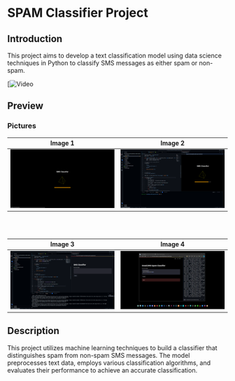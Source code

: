 # SPAM Classifier Project

## Introduction
This project aims to develop a text classification model using data science techniques in Python to classify SMS messages as either spam or non-spam.

[![Video](https://youtu.be/6aPRoZhIqbg)

## Preview
### Pictures

| **Image 1** | **Image 2** |
|-------------|-------------|
| ![Image 1](https://github.com/07Sushant/SMS-Spam-Detection/blob/main/images/1.png) | ![Image 2](https://github.com/07Sushant/SMS-Spam-Detection/blob/main/images/2.png) |

<br>
<br>

| **Image 3** | **Image 4** |
|-------------|-------------|
| ![Image 1](https://github.com/07Sushant/SMS-Spam-Detection/blob/main/images/3.png) | ![Image 2](https://github.com/07Sushant/SMS-Spam-Detection/blob/main/images/4.png) |
## Description
<!-- Write your project description here -->
This project utilizes machine learning techniques to build a classifier that distinguishes spam from non-spam SMS messages. The model preprocesses text data, employs various classification algorithms, and evaluates their performance to achieve an accurate classification.

<!-- Add more details, methodologies used, and any other relevant information -->
